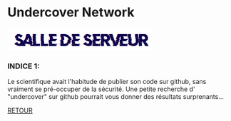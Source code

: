# Undercover Network

![image-20200824161237115](/assets/image-20200824161237115.png)

### INDICE 1: 

Le scientifique avait l'habitude de publier son code sur github, sans vraiment se pré-occuper de la sécurité. Une petite recherche d' "undercover" sur github pourrait vous donner des résultats surprenants...

[RETOUR](https://undercovernetwork.github.io/Serveurs/)